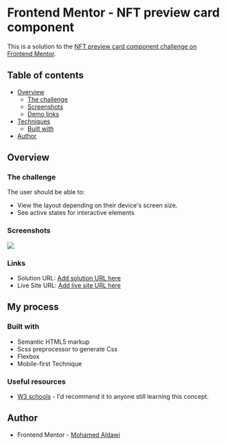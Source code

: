 # Frontend Mentor - NFT preview card component

This is a solution to the [NFT preview card component challenge on Frontend Mentor](https://www.frontendmentor.io/challenges/nft-preview-card-component-SbdUL_w0U).

## Table of contents

- [Overview](#overview)
  - [The challenge](#the-challenge)
  - [Screenshots](#screenshots)
  - [Demo links](#links)
- [Techniques](#my-process)
  - [Built with](#built-with)
- [Author](#author)


## Overview

### The challenge

The user should be able to:

- View the layout depending on their device's screen size.
- See active states for interactive elements

### Screenshots

![](./design/Screenshot.png)

### Links

- Solution URL: [Add solution URL here](https://github.com/MohamedAldawi/NFT-preview-card-component)
- Live Site URL: [Add live site URL here](https://aldawi-web-frontend-mentor-card.netlify.app/)

## My process

### Built with

- Semantic HTML5 markup
- Scss preprocessor to generate Css
- Flexbox
- Mobile-first Technique

### Useful resources

- [W3 schools](https://www.w3schools.com/) - I'd recommend it to anyone still learning this concept.

## Author

- Frontend Mentor - [Mohamed Aldawi](https://aldawi-web-frontend-mentor-card.netlify.app/)
